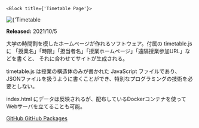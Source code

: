     <Block title={'Timetable Page'}>
  <div className={styles.hero_image}>
    <Image
      src={'works/timetable-page'}
      width={1396}
      height={1094}
      objectFit={'cover'}
      alt={'Timetable Page の画像'}
    />
  </div>
  <Keywords keywords={[
    'HTML', 'CSS', 'JavaScript', 'Docker'
  ]}/>
  <p>
    <b>Released:</b> 2021/10/5
  </p>
  <p>
    大学の時間割を模したホームページが作れるソフトウェア。付属の timetable.js に
    「授業名」「時限」「担当者名」「授業ホームページ」「遠隔授業参加URL」などを書くと、
    それに合わせてサイトが生成される。
  </p>
  <p>
    timetable.js は授業の構造体のみが書かれた JavaScript ファイルであり、
    JSONファイルを扱うように書くことができ、特別なプログラミングの技術を必要としない。
  </p>
  <p>
    index.html にデータは反映されるが、配布しているDockerコンテナを使ってWebサーバを立てることも可能。
  </p>
  <p className={'link-area'}>
    <a
      href="https://github.com/TrpFrog/timetable-page"
      target="_blank"
      rel="noopener noreferrer">
      GitHub
    </a>
    <a
      href="https://github.com/TrpFrog/timetable-page/pkgs/container/timetable"
      target="_blank"
      rel="noopener noreferrer">
      GitHub Packages
    </a>
  </p>
</Block>

